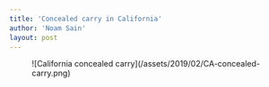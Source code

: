 ```yaml
---
title: 'Concealed carry in California'
author: 'Noam Sain'
layout: post
---
```


<figure class="wp-block-image">![California concealed carry](/assets/2019/02/CA-concealed-carry.png)</figure>